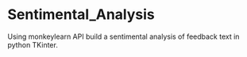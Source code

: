 # Sentimental_Analysis
Using monkeylearn API build a sentimental analysis of feedback text in python TKinter.
